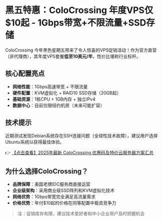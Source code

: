 # 黑五特惠：ColoCrossing 年度VPS仅$10起 - 1Gbps带宽+不限流量+SSD存储

ColoCrossing 今年黑色星期五带来了令人惊喜的VPS促销活动！作为官方直营（非代理商），其年度VPS套餐**低至10美元/年**，性价比堪称行业标杆。

## 核心配置亮点
- **网络性能**：1Gbps高速带宽 + 不限流量
- **硬件配置**：KVM虚拟化 + RAID10 SSD存储（20GB起）
- **基础资源**：1核CPU + 1GB内存 + 独立IPv4
- **数据中心**：目前仅限纽约机房（未来可能扩容）

## 技术提示
近期测试发现Debian系统存在SSH连接问题（全球性技术故障），建议用户选择Ubuntu系统以获得最佳体验。

👉 [【点击查看】2025年最新 ColoCrossing 优惠码及特价云服务器方案汇总](https://bit.ly/ColoCrossing)

## 为什么选择ColoCrossing？
- **品牌保障**：美国老牌IDC服务商直接运营
- **企业级架构**：采用商业级SSD阵列和KVM虚拟化技术
- **网络优势**：1Gbps带宽完全满足高流量需求
- **价格优势**：年付$10起的价格在同等配置中极具竞争力

> 注：促销库存有限，建议技术爱好者和中小企业用户及时把握机会